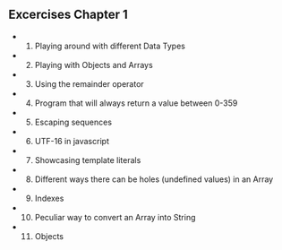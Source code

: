 ## Excercises Chapter 1

- 01. Playing around with different Data Types
- 02. Playing with Objects and Arrays
- 03. Using the remainder operator
- 04. Program that will always return a value between 0-359
- 05. Escaping sequences
- 06. UTF-16 in javascript
- 07. Showcasing template literals
- 08. Different ways there can be holes (undefined values) in an Array
- 09. Indexes
- 10. Peculiar way to convert an Array into String
- 11. Objects
